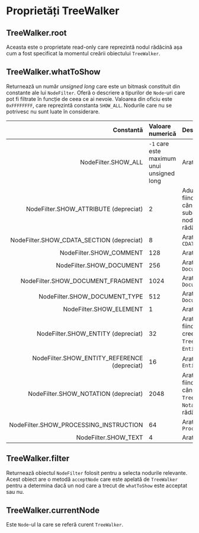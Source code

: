 # Proprietăți TreeWalker

## TreeWalker.root

Aceasta este o proprietate read-only care reprezintă nodul rădăcină așa cum a fost specificat la momentul creării obiectului `TreeWalker`.

## TreeWalker.whatToShow

Returnează un număr *unsigned long* care este un bitmask constituit din constante ale lui `NodeFilter`. Oferă o descriere a tipurilor de `Node`-uri care pot fi filtrate în funcție de ceea ce ai nevoie. Valoarea din oficiu este `0xFFFFFFFF`, care reprezintă constanta `SHOW_ALL`.
Nodurile care nu se potrivesc nu sunt luate în considerare.

|Constantă| Valoare numerică | Descriere |
|-:|:-|:--|
|NodeFilter.SHOW_ALL|`-1` care este maximum unui unsigned long|Arată toate nodurile|
|NodeFilter.SHOW_ATTRIBUTE (depreciat)|2|Aduce nodurile `Attr`, fiind util doar atunci când constitui un subarbore având un nod `Attr` drept rădăcină.|
|NodeFilter.SHOW_CDATA_SECTION (depreciat)|8|Arată nodurile `CDATASection`|
|NodeFilter.SHOW_COMMENT|128|Arată nodurile `Comment`|
|NodeFilter.SHOW_DOCUMENT|256|Arată nodurile `Document`|
|NodeFilter.SHOW_DOCUMENT_FRAGMENT|1024|Arată noduri `DocumentFragment`|
|NodeFilter.SHOW_DOCUMENT_TYPE|512|Arată nodurile `DocumentType`|
|NodeFilter.SHOW_ELEMENT|1|Arată nodurile `Element`|
|NodeFilter.SHOW_ENTITY (depreciat)|32|Arată noduri `Entity`, fiind util atunci când creezi obiecte `TreeWalker` având un `Entity` drept rădăcină.|
|NodeFilter.SHOW_ENTITY_REFERENCE (depreciat)|16|Arată nodurile `EntityReference`|
|NodeFilter.SHOW_NOTATION (depreciat)|2048|Arată noduri `Notation`, fiind util doar atunci când constitui obiecte `TreeWalker` având un `Notation` drept rădăcină|
|NodeFilter.SHOW_PROCESSING_INSTRUCTION|64|Arată moduri `ProcessingInstruction`|
|NodeFilter.SHOW_TEXT|4|Arată noduri `Text`|

## TreeWalker.filter

Returnează obiectul `NodeFilter` folosit pentru a selecta nodurile relevante. Acest obiect are o metodă `acceptNode` care este apelată de `TreeWalker` pentru a determina dacă un nod care a trecut de `whatToShow` este acceptat sau nu.

## TreeWalker.currentNode

Este `Node`-ul la care se referă curent `TreeWalker`.
